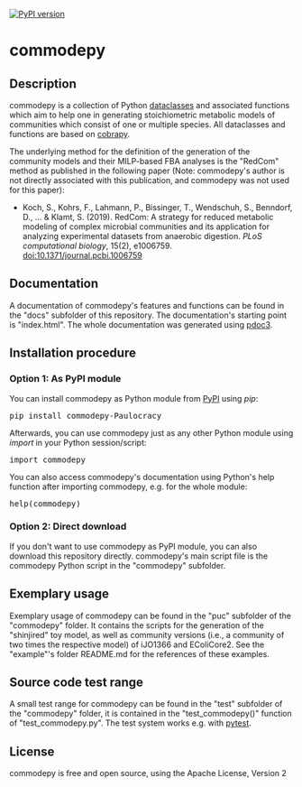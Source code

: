 [![PyPI version](https://badge.fury.io/py/commodepy-Paulocracy.svg)](https://badge.fury.io/py/commodepy-Paulocracy)

# commodepy

## Description

commodepy is a collection of Python [dataclasses](https://docs.python.org/3/library/dataclasses.html) and associated functions which aim to help one in generating stoichiometric metabolic models of communities which consist of one or multiple species. All dataclasses and functions are based on [cobrapy](https://github.com/opencobra/cobrapy).

The underlying method for the definition of the generation of the community models and their MILP-based FBA analyses is the "RedCom" method as published in the following paper (Note: commodepy's author is not directly associated with this publication, and commodepy was not used for this paper):

* Koch, S., Kohrs, F., Lahmann, P., Bissinger, T., Wendschuh, S., Benndorf, D., ... & Klamt, S. (2019). RedCom: A strategy for reduced metabolic modeling of complex microbial communities and its application for analyzing experimental datasets from anaerobic digestion. *PLoS computational biology*, 15(2), e1006759. [doi:10.1371/journal.pcbi.1006759]( https://doi.org/10.1371/journal.pcbi.1006759)


## Documentation

A documentation of commodepy's features and functions can be found in the "docs" subfolder of this repository. The documentation's starting point is "index.html". The whole documentation was generated using [pdoc3](https://github.com/pdoc3/).


## Installation procedure

### Option 1: As PyPI module

You can install commodepy as Python module from [PyPI](https://pypi.org/project/autopacmen-Paulocracy/) using *pip*:

<pre>
pip install commodepy-Paulocracy
</pre>

Afterwards, you can use commodepy just as any other Python module using *import* in your Python session/script:
<pre>
import commodepy
</pre>

You can also access commodepy's documentation using Python's help function after importing commodepy, e.g. for the whole module:
<pre>
help(commodepy)
</pre>


### Option 2: Direct download

If you don't want to use commodepy as PyPI module, you can also download this repository directly. commodepy's main script file is the commodepy Python script in the "commodepy" subfolder.


## Exemplary usage

Exemplary usage of commodepy can be found in the "puc" subfolder of the "commodepy" folder. It contains the scripts for the generation
of the "shinjired" toy model, as well as community versions (i.e., a community of two times the respective model) of iJO1366 and
EColiCore2. See the "example"'s folder <span>README.md</span> for the references of these examples.


## Source code test range

A small test range for commodepy can be found in the "test" subfolder of the "commodepy" folder,
it is contained in the "test_commodepy()" function of "test_commodepy.py". The test system works e.g. with
[pytest](https://github.com/pytest-dev/pytest).


## License
commodepy is free and open source, using the Apache License, Version 2
